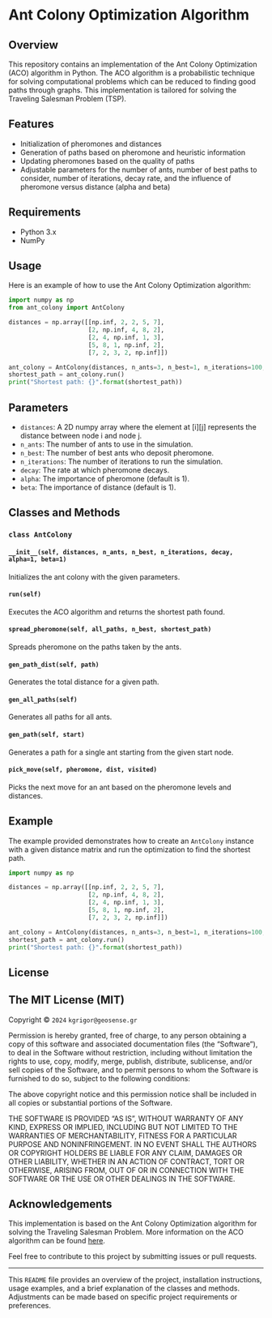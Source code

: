 # Ant Colony Optimization Algorithm

## Overview

This repository contains an implementation of the Ant Colony Optimization (ACO) algorithm in Python. The ACO algorithm is a probabilistic technique for solving computational problems which can be reduced to finding good paths through graphs. This implementation is tailored for solving the Traveling Salesman Problem (TSP).

## Features

- Initialization of pheromones and distances
- Generation of paths based on pheromone and heuristic information
- Updating pheromones based on the quality of paths
- Adjustable parameters for the number of ants, number of best paths to consider, number of iterations, decay rate, and the influence of pheromone versus distance (alpha and beta)

## Requirements

- Python 3.x
- NumPy

## Usage

Here is an example of how to use the Ant Colony Optimization algorithm:

```python
import numpy as np
from ant_colony import AntColony

distances = np.array([[np.inf, 2, 2, 5, 7],
                      [2, np.inf, 4, 8, 2],
                      [2, 4, np.inf, 1, 3],
                      [5, 8, 1, np.inf, 2],
                      [7, 2, 3, 2, np.inf]])

ant_colony = AntColony(distances, n_ants=3, n_best=1, n_iterations=100, decay=0.95, alpha=1, beta=2)
shortest_path = ant_colony.run()
print("Shortest path: {}".format(shortest_path))
```

## Parameters

- `distances`: A 2D numpy array where the element at [i][j] represents the distance between node i and node j.
- `n_ants`: The number of ants to use in the simulation.
- `n_best`: The number of best ants who deposit pheromone.
- `n_iterations`: The number of iterations to run the simulation.
- `decay`: The rate at which pheromone decays.
- `alpha`: The importance of pheromone (default is 1).
- `beta`: The importance of distance (default is 1).

## Classes and Methods

### `class AntColony`

#### `__init__(self, distances, n_ants, n_best, n_iterations, decay, alpha=1, beta=1)`

Initializes the ant colony with the given parameters.

#### `run(self)`

Executes the ACO algorithm and returns the shortest path found.

#### `spread_pheromone(self, all_paths, n_best, shortest_path)`

Spreads pheromone on the paths taken by the ants.

#### `gen_path_dist(self, path)`

Generates the total distance for a given path.

#### `gen_all_paths(self)`

Generates all paths for all ants.

#### `gen_path(self, start)`

Generates a path for a single ant starting from the given start node.

#### `pick_move(self, pheromone, dist, visited)`

Picks the next move for an ant based on the pheromone levels and distances.

## Example

The example provided demonstrates how to create an `AntColony` instance with a given distance matrix and run the optimization to find the shortest path.

```python
import numpy as np

distances = np.array([[np.inf, 2, 2, 5, 7],
                      [2, np.inf, 4, 8, 2],
                      [2, 4, np.inf, 1, 3],
                      [5, 8, 1, np.inf, 2],
                      [7, 2, 3, 2, np.inf]])

ant_colony = AntColony(distances, n_ants=3, n_best=1, n_iterations=100, decay=0.95, alpha=1, beta=2)
shortest_path = ant_colony.run()
print("Shortest path: {}".format(shortest_path))
```

## License

The MIT License (MIT)
---------------------

Copyright © `2024` `kgrigor@geosense.gr`

Permission is hereby granted, free of charge, to any person
obtaining a copy of this software and associated documentation
files (the “Software”), to deal in the Software without
restriction, including without limitation the rights to use,
copy, modify, merge, publish, distribute, sublicense, and/or sell
copies of the Software, and to permit persons to whom the
Software is furnished to do so, subject to the following
conditions:

The above copyright notice and this permission notice shall be
included in all copies or substantial portions of the Software.

THE SOFTWARE IS PROVIDED “AS IS”, WITHOUT WARRANTY OF ANY KIND,
EXPRESS OR IMPLIED, INCLUDING BUT NOT LIMITED TO THE WARRANTIES
OF MERCHANTABILITY, FITNESS FOR A PARTICULAR PURPOSE AND
NONINFRINGEMENT. IN NO EVENT SHALL THE AUTHORS OR COPYRIGHT
HOLDERS BE LIABLE FOR ANY CLAIM, DAMAGES OR OTHER LIABILITY,
WHETHER IN AN ACTION OF CONTRACT, TORT OR OTHERWISE, ARISING
FROM, OUT OF OR IN CONNECTION WITH THE SOFTWARE OR THE USE OR
OTHER DEALINGS IN THE SOFTWARE.

## Acknowledgements

This implementation is based on the Ant Colony Optimization algorithm for solving the Traveling Salesman Problem. More information on the ACO algorithm can be found [here](https://en.wikipedia.org/wiki/Ant_colony_optimization_algorithms).

Feel free to contribute to this project by submitting issues or pull requests.

---

This `README` file provides an overview of the project, installation instructions, usage examples, and a brief explanation of the classes and methods. Adjustments can be made based on specific project requirements or preferences.